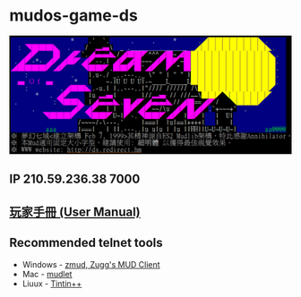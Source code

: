 # mudos-game-ds

![](welcome.png)

## IP 210.59.236.38 7000

## [玩家手冊 (User Manual)](https://github.com/zwshen/mudos-game-ds/tree/master/player-manual)

## Recommended telnet tools
- Windows - [zmud, Zugg's MUD Client](http://www.zuggsoft.com/page.php?file=zmud/zmudinfo.htm)
- Mac - [mudlet](https://www.mudlet.org/)
- Liuux - [Tintin++ ](https://tintin.mudhalla.net/)
